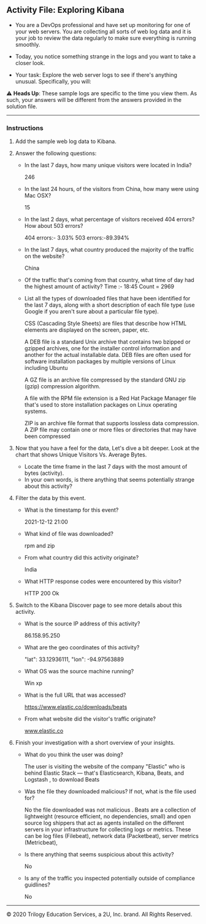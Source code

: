 ## Activity File: Exploring Kibana

* You are a DevOps professional and have set up monitoring for one of your web servers. You are collecting all sorts of web log data and it is your job to review the data regularly to make sure everything is running smoothly. 

* Today, you notice something strange in the logs and you want to take a closer look.

* Your task: Explore the web server logs to see if there's anything unusual. Specifically, you will:

:warning: **Heads Up**: These sample logs are specific to the time you view them. As such, your answers will be different from the answers provided in the solution file. 

---

### Instructions

1. Add the sample web log data to Kibana.

2. Answer the following questions:

    - In the last 7 days, how many unique visitors were located in India?
    
        246

    - In the last 24 hours, of the visitors from China, how many were using Mac OSX? 
    
      15

    - In the last 2 days, what percentage of visitors received 404 errors? How about 503 errors?
    
       404 errors:- 3.03%  503 errors:-89.394%
    - In the last 7 days, what country produced the majority of the traffic on the website?

      China

    - Of the traffic that's coming from that country, what time of day had the highest amount of activity?
     Time :- 18:45 Count = 2969
    - List all the types of downloaded files that have been identified for the last 7 days, along with a short description of each file type (use Google if you aren't sure about a particular file type).
   
       CSS (Cascading Style Sheets) are files that describe how HTML elements are displayed on the screen, paper, etc. 

      A DEB file is a standard Unix archive that contains two bzipped or gzipped archives, one for the installer control information and another for the actual installable data. DEB files are often used for software installation packages by multiple versions of Linux including Ubuntu

      A GZ file is an archive file compressed by the standard GNU zip (gzip) compression algorithm. 

      A file with the RPM file extension is a Red Hat Package Manager file that's used to store installation packages on Linux operating systems.

      ZIP is an archive file format that supports lossless data compression. A ZIP file may contain one or more files or directories that may have been compressed

3. Now that you have a feel for the data, Let's dive a bit deeper. Look at the chart that shows Unique Visitors Vs. Average Bytes.
     - Locate the time frame in the last 7 days with the most amount of bytes (activity).
     - In your own words, is there anything that seems potentially strange about this activity?

4. Filter the data by this event.
     - What is the timestamp for this event?
     
       2021-12-12 21:00
     - What kind of file was downloaded?

       rpm and zip
     - From what country did this activity originate?
     
       India
     - What HTTP response codes were encountered by this visitor?
     
       HTTP 200 Ok

5. Switch to the Kibana Discover page to see more details about this activity.
     - What is the source IP address of this activity?

       86.158.95.250
     - What are the geo coordinates of this activity?
      
       "lat": 33.12936111,
       "lon": -94.97563889

     - What OS was the source machine running?
       
       Win xp
     - What is the full URL that was accessed?

       https://www.elastic.co/downloads/beats
      
     - From what website did the visitor's traffic originate?

       www.elastic.co

6. Finish your investigation with a short overview of your insights. 

     - What do you think the user was doing?

       The user is visiting the website of the company "Elastic" who is behind Elastic Stack — that's Elasticsearch, Kibana, Beats, and Logstash , to download Beats
     - Was the file they downloaded malicious? If not, what is the file used for?
       
       No the file downloaded was not malicious . Beats are a collection of lightweight (resource efficient, no dependencies, small) and open source log shippers that act as agents installed on the different servers in your infrastructure for collecting logs or metrics.
       These can be log files (Filebeat), network data (Packetbeat), server metrics (Metricbeat),
     - Is there anything that seems suspicious about this activity?
       
       No
     - Is any of the traffic you inspected potentially outside of compliance guidlines?
       
       No

---
© 2020 Trilogy Education Services, a 2U, Inc. brand. All Rights Reserved.  